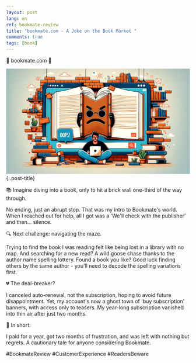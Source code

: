```yaml
---
layout: post
lang: en
ref: bookmate-review
title: "bookmate.com - A Joke on the Book Market "
comments: true
tags: [book]
---
```


🚨 bookmate.com 🚨

![](/images/bookmate.png){:.post-title}

📚 Imagine diving into a book, only to hit a brick wall one-third of the way through. 

No ending, just an abrupt stop. That was my intro to Bookmate's world. 
When I reached out for help, all I got was a 'We'll check with the publisher' and then... silence.

🔍 Next challenge: navigating the maze. 

Trying to find the book I was reading felt like being lost in a library with no map. 
And searching for a new read? A wild goose chase thanks to the author name spelling lottery. 
Found a book you like? 
Good luck finding others by the same author - you'll need to decode the spelling variations first.

💔 The deal-breaker? 

I canceled auto-renewal, not the subscription, hoping to avoid future disappointment. 
Yet, my account's now a ghost town of 'buy subscription' banners, with access only to teasers. 
My year-long subscription vanished into thin air after just two months.

💸 In short: 

I paid for a year, got two months of frustration, and was left with nothing but regrets. 
A cautionary tale for anyone considering Bookmate. 

#BookmateReview #CustomerExperience #ReadersBeware
